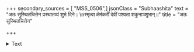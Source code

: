 +++
secondary_sources = [ "MSS_0506",]
jsonClass = "Subhaashita"
text = "अतः सुस्थितचित्तेन प्रस्थातव्यं शुभे दिने।  \nस्मृत्वा क्षेमंकरीं देवीं पश्यता शकुनाञ्शुभान्॥"
title = "अतः सुस्थितचित्तेन"

+++

<details><summary>Text</summary>

अतः सुस्थितचित्तेन प्रस्थातव्यं शुभे दिने।  
स्मृत्वा क्षेमंकरीं देवीं पश्यता शकुनाञ्शुभान्॥
</details>

